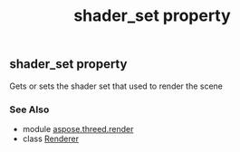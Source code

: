 ﻿---
title: shader_set property
second_title: Aspose.3D for Python via .NET API References
description: 
type: docs
weight: 210
url: /python-net/aspose.threed.render/renderer/shader_set/
is_root: false
---

## shader_set property


Gets or sets the shader set that used to render the scene

### See Also
* module [aspose.threed.render](../../)
* class [Renderer](/3d/python-net/aspose.threed.render/renderer)
